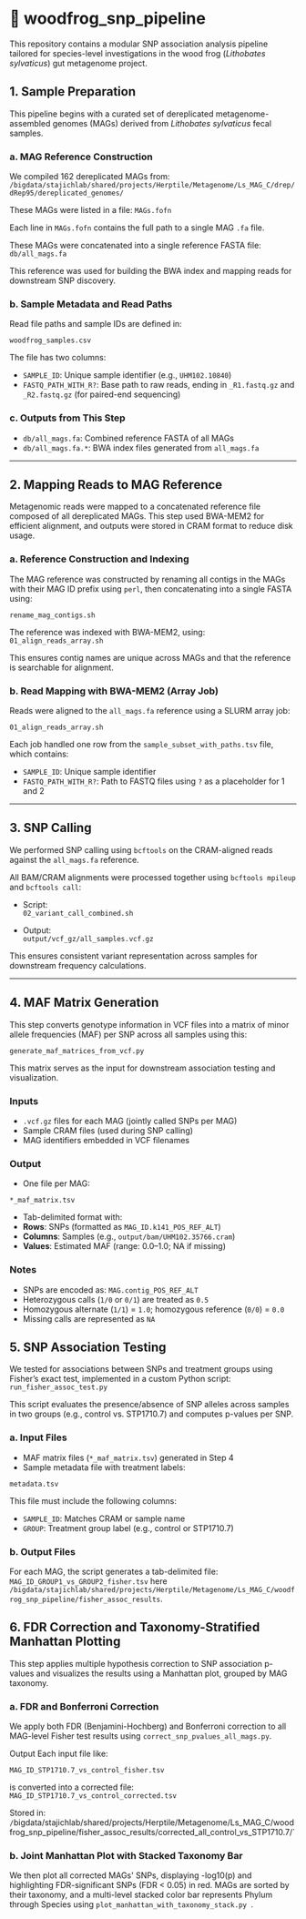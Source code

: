 # 🧬 woodfrog_snp_pipeline

This repository contains a modular SNP association analysis pipeline tailored for species-level investigations in the wood frog (*Lithobates sylvaticus*) gut metagenome project.

## 1. Sample Preparation

This pipeline begins with a curated set of dereplicated metagenome-assembled genomes (MAGs) derived from *Lithobates sylvaticus* fecal samples.

### a. MAG Reference Construction

We compiled 162 dereplicated MAGs from:  
`/bigdata/stajichlab/shared/projects/Herptile/Metagenome/Ls_MAG_C/drep/dRep95/dereplicated_genomes/`


These MAGs were listed in a file:
`MAGs.fofn`


Each line in `MAGs.fofn` contains the full path to a single MAG `.fa` file.

These MAGs were concatenated into a single reference FASTA file:
`db/all_mags.fa`


This reference was used for building the BWA index and mapping reads for downstream SNP discovery.

### b. Sample Metadata and Read Paths

Read file paths and sample IDs are defined in:

`woodfrog_samples.csv`


The file has two columns:

- `SAMPLE_ID`: Unique sample identifier (e.g., `UHM102.10840`)
- `FASTQ_PATH_WITH_R?`: Base path to raw reads, ending in `_R1.fastq.gz` and `_R2.fastq.gz` (for paired-end sequencing)

### c. Outputs from This Step

- `db/all_mags.fa`: Combined reference FASTA of all MAGs  
- `db/all_mags.fa.*`: BWA index files generated from `all_mags.fa`

---

## 2. Mapping Reads to MAG Reference

Metagenomic reads were mapped to a concatenated reference file composed of all dereplicated MAGs. This step used BWA-MEM2 for efficient alignment, and outputs were stored in CRAM format to reduce disk usage.

### a. Reference Construction and Indexing

The MAG reference was constructed by renaming all contigs in the MAGs with their MAG ID prefix using `perl`, then concatenating into a single FASTA using:

`rename_mag_contigs.sh`


The reference was indexed with BWA-MEM2, using:
`01_align_reads_array.sh`


This ensures contig names are unique across MAGs and that the reference is searchable for alignment.

### b. Read Mapping with BWA-MEM2 (Array Job)

Reads were aligned to the `all_mags.fa` reference using a SLURM array job:

`01_align_reads_array.sh`


Each job handled one row from the `sample_subset_with_paths.tsv` file, which contains:

- `SAMPLE_ID`: Unique sample identifier  
- `FASTQ_PATH_WITH_R?`: Path to FASTQ files using `?` as a placeholder for 1 and 2

---

## 3. SNP Calling

We performed SNP calling using `bcftools` on the CRAM-aligned reads against the `all_mags.fa` reference.

All BAM/CRAM alignments were processed together using `bcftools mpileup` and `bcftools call`:

- Script:  
`02_variant_call_combined.sh`

- Output:  
`output/vcf_gz/all_samples.vcf.gz`


This ensures consistent variant representation across samples for downstream frequency calculations.

---

## 4. MAF Matrix Generation

This step converts genotype information in VCF files into a matrix of minor allele frequencies (MAF) per SNP across all samples using this:

`generate_maf_matrices_from_vcf.py`


This matrix serves as the input for downstream association testing and visualization.

### Inputs

- `.vcf.gz` files for each MAG (jointly called SNPs per MAG)  
- Sample CRAM files (used during SNP calling)  
- MAG identifiers embedded in VCF filenames

### Output

- One file per MAG:  

`*_maf_matrix.tsv`


- Tab-delimited format with:
- **Rows**: SNPs (formatted as `MAG_ID.k141_POS_REF_ALT`)  
- **Columns**: Samples (e.g., `output/bam/UHM102.35766.cram`)  
- **Values**: Estimated MAF (range: 0.0–1.0; NA if missing)

### Notes

- SNPs are encoded as: `MAG.contig_POS_REF_ALT`  
- Heterozygous calls (`1/0` or `0/1`) are treated as `0.5`  
- Homozygous alternate (`1/1`) = `1.0`; homozygous reference (`0/0`) = `0.0`  
- Missing calls are represented as `NA`


## 5. SNP Association Testing

We tested for associations between SNPs and treatment groups using Fisher’s exact test, implemented in a custom Python script:
`run_fisher_assoc_test.py`


This script evaluates the presence/absence of SNP alleles across samples in two groups (e.g., control vs. STP1710.7) and computes p-values per SNP.

### a. Input Files

- MAF matrix files (`*_maf_matrix.tsv`) generated in Step 4
- Sample metadata file with treatment labels:

`metadata.tsv`


This file must include the following columns:
- `SAMPLE_ID`: Matches CRAM or sample name  
- `GROUP`: Treatment group label (e.g., control or STP1710.7)

### b. Output Files

For each MAG, the script generates a tab-delimited file: 
`MAG_ID_GROUP1_vs_GROUP2_fisher.tsv` here `/bigdata/stajichlab/shared/projects/Herptile/Metagenome/Ls_MAG_C/woodfrog_snp_pipeline/fisher_assoc_results`.


## 6. FDR Correction and Taxonomy-Stratified Manhattan Plotting

This step applies multiple hypothesis correction to SNP association p-values and visualizes the results using a Manhattan plot, grouped by MAG taxonomy.

### a. FDR and Bonferroni Correction
We apply both FDR (Benjamini-Hochberg) and Bonferroni correction to all MAG-level Fisher test results using `correct_snp_pvalues_all_mags.py`.

Output
Each input file like:

`MAG_ID_STP1710.7_vs_control_fisher.tsv` 

is converted into a corrected file:
`MAG_ID_STP1710.7_vs_control_corrected.tsv`

Stored in:
`/`bigdata/stajichlab/shared/projects/Herptile/Metagenome/Ls_MAG_C/woodfrog_snp_pipeline/fisher_assoc_results/corrected_all_control_vs_STP1710.7/`

### b. Joint Manhattan Plot with Stacked Taxonomy Bar
We then plot all corrected MAGs' SNPs, displaying -log10(p) and highlighting FDR-significant SNPs (FDR < 0.05) in red. MAGs are sorted by their taxonomy, and a multi-level stacked color bar represents Phylum through Species using `plot_manhattan_with_taxonomy_stack.py
`.




